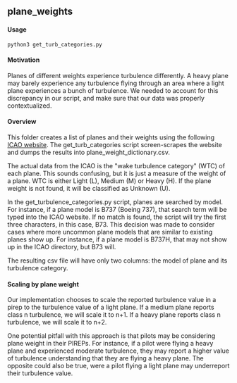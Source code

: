 ## plane_weights

#### Usage
```
python3 get_turb_categories.py
```

#### Motivation
Planes of different weights experience turbulence differently. A heavy plane may barely experience any turbulence flying through an area where a light plane experiences a bunch of turbulence. We needed to account for this discrepancy in our script, and make sure that our data was properly contextualized. 
#### Overview
This folder creates a list of planes and their weights using the following [ICAO website](https://www.icao.int/publications/doc8643/pages/search.aspx). The get_turb_categories script screen-scrapes the website and dumps the results into plane_weight_dictionary.csv.  

The actual data from the ICAO is the "wake turbulence category" (WTC) of each plane. This sounds confusing, but it is just a measure of the weight of a plane. WTC is either Light (L), Medium (M) or Heavy (H). If the plane weight is not found, it will be classified as Unknown (U).

In the get_turbulence_categories.py script, planes are searched by model. For instance, if a plane model is B737 (Boeing 737), that search term will be typed into the ICAO website. If no match is found, the script will try the first three characters, in this case, B73. This decision was made to consider cases where more uncommon plane models that are similar to existing planes show up. For instance, if a plane model is B737H, that may not show up in the ICAO directory, but B73 will. 

The resulting csv file will have only two columns: the model of plane and its turbulence category.

#### Scaling by plane weight
Our implementation chooses to scale the reported turbulence value in a pirep to the turbulence value of a light plane. If a medium plane reports class n turbulence, we will scale it to n+1. If a heavy plane reports class n turbulence, we will scale it to n+2. 

One potential pitfall with this approach is that pilots may be considering plane weight in their PIREPs. For instance, if a pilot were flying a heavy plane and experienced moderate turbulence, they may report a higher value of turbulence understanding that they are flying a heavy plane. The opposite could also be true, were a pilot flying a light plane may underreport their turbulence value.
